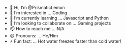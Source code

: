 - 👋 Hi, I’m @PrismaticLemon
- 👀 I’m interested in ... Coding
- 🌱 I’m currently learning ... Javascript and Python
- 💞️ I’m looking to collaborate on ... Gaming projects
- 📫 How to reach me ... N/A
- 😄 Pronouns: ... He/Him
- ⚡ Fun fact: ... Hot water freezes faster than cold water!



<!---
PrismaticLemon/PrismaticLemon is a ✨ special ✨ repository because its `README.md` (this file) appears on your GitHub profile.
You can click the Preview link to take a look at your changes.
--->
